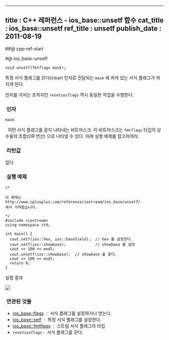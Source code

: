 ----------------
title : C++ 레퍼런스 - ios_base::unsetf 함수
cat_title :  ios_base::unsetf
ref_title : unsetf
publish_date : 2011-08-19
--------------



##@ cpp-ref-start

#@ ios_base::unsetf

```cpp-formatted
void unsetf(fmtflags mask);
```


특정 서식 플래그를 끈다(clear)
인자로 전달되는 `mask` 에 켜져 있는 서식 플래그가 꺼지게 된다.

인자를 가지는 조작자인 `resetiosflags` 역시 동일한 작업을 수행한다.



###  인자





`mask`

  어떤 서식 플래그를 끌지 나타내는 비트마스크. 이 비트마스크는 `fmtflags` 타입의 상수들의 조합(OR 연산) 으로 나타낼 수 있다. 아래 실행 예제를 참고하여라.



###  리턴값




없다



###  실행 예제




```cpp-formatted
/*

이 예제는
http://www.cplusplus.com/reference/iostream/ios_base/unsetf/
에서 가져왔습니다.

*/
#include <iostream>
using namespace std;

int main() {
  cout.setf(ios::hex, ios::basefield);  // hex 를 설정한다.
  cout.setf(ios::showbase);             // showbase 를 설정
  cout << 100 << endl;
  cout.unsetf(ios::showbase);  // showbase 를 끝다.
  cout << 100 << endl;
  return 0;
}
```


실행 결과


![](http://img1.daumcdn.net/thumb/R1920x0/?fname=http%3A%2F%2Fcfile7.uf.tistory.com%2Fimage%2F12714A584E4DE70D317643)




###  연관된 것들

*  [ios_base::flags](http://itguru.tistory.com/153)  :  서식 플래그를 설정하거나 얻는다.
*  [ios_base::setf](http://itguru.tistory.com/155)  :  특정 서식 플래그를 설정한다.
*  [ios_base::fmtflags](http://itguru.tistory.com/154)  :  스트림 서식 플래그의 타입
* `resetiosflags` :  서식 플래그를 끈다.